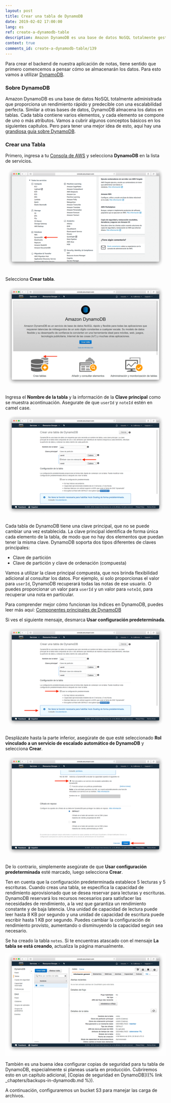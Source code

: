 ```yaml
---
layout: post
title: Crear una tabla de DynamoDB
date: 2019-02-02 17:00:00
lang: es
ref: create-a-dynamodb-table
description: Amazon DynamoDB es una base de datos NoSQL totalmente gestionada que vamos a utilizar para potenciar el backend de nuestro API sin servidor. DynamoDB almacena los datos en tablas y cada tabla tiene una clave principal que no se puede cambiar una vez establecida. También vamos a aprovisionar la capacidad de rendimiento mediante la configuración de lecturas y escrituras para nuestra tabla de DynamoDB.
context: true
comments_id: create-a-dynamodb-table/139
---
```


Para crear el backend de nuestra aplicación de notas, tiene sentido que primero comencemos a pensar cómo se almacenarán los datos. Para esto vamos a utilizar [DynamoDB](https://aws.amazon.com/dynamodb/).

### Sobre DynamoDB

Amazon DynamoDB es una base de datos NoSQL totalmente administrada que proporciona un rendimiento rápido y predecible con una escalabilidad perfecta. Similar a otras bases de datos, DynamoDB almacena los datos en tablas. Cada tabla contiene varios elementos, y cada elemento se compone de uno o más atributos. Vamos a cubrir algunos conceptos básicos en los siguientes capítulos. Pero para tener una mejor idea de esto, aquí hay una [grandiosa guía sobre DynamoDB](https://www.dynamodbguide.com).

### Crear una Tabla

Primero, ingresa a tu [Consola de AWS](https://console.aws.amazon.com) y selecciona **DynamoDB** en la lista de servicios.

![Captura de seleccionar servicio DynamoDB](/assets/es/dynamodb/select-dynamodb-service.png)

Selecciona **Crear tabla**.

![Captura de crear tabla de DynamoDB](/assets/es/dynamodb/create-dynamodb-table.png)

Ingresa el **Nombre de la tabla** y la información de la **Clave principal** como se muestra acontinuación. Asegurate de que `userId` y `noteId` estén en camel case.

![Captura de poner clave principal a la tabla](/assets/es/dynamodb/set-table-primary-key.png)

Cada tabla de DynamoDB tiene una clave principal, que no se puede cambiar una vez establecida. La clave principal identifica de forma única cada elemento de la tabla, de modo que no hay dos elementos que puedan tener la misma clave. DynamoDB soporta dos tipos diferentes de claves principales:

* Clave de partición
* Clave de partición y clave de ordenación (compuesta)

Vamos a utilizar la clave principal compuesta, que nos brinda flexibilidad adicional al consultar los datos. Por ejemplo, si solo proporcionas el valor para `userId`, DynamoDB recuperará todas las notas de ese usuario. O puedes proporcionar un valor para `userId` y un valor para `noteId`, para recuperar una nota en particular.

Para comprender mejor cómo funcionan los índices en DynamoDB, puedes leer más aquí: [Componentes principales de DynamoDB][dynamodb-components]

Si ves el siguiente mensaje, desmarca **Usar configuración predeterminada**.

![Auto Scaling IAM Role Warning screenshot](/assets/es/dynamodb/auto-scaling-iam-role-warning.png)

Desplázate hasta la parte inferior, asegúrate de que esté seleccionado **Rol vinculado a un servicio de escalado automático de DynamoDB** y selecciona **Crear**.

![Captura de Ajustar la capacidad de provisionada para la tabla](/assets/es/dynamodb/set-table-provisioned-capacity.png)

De lo contrario, simplemente asegúrate de que **Usar configuración predeterminada** esté marcado, luego selecciona **Crear**.

Ten en cuenta que la configuración predeterminada establece 5 lecturas y 5 escrituras. Cuando creas una tabla, se especifica la capacidad de rendimiento aprovisionado que se desea reservar para lecturas y escrituras. DynamoDB reservará los recursos necesarios para satisfacer las necesidades de rendimiento, a la vez que garantiza un rendimiento constante y de baja latencia. Una unidad de capacidad de lectura puede leer hasta 8 KB por segundo y una unidad de capacidad de escritura puede escribir hasta 1 KB por segundo. Puedes cambiar la configuración de rendimiento provisto, aumentando o disminuyendo la capacidad según sea necesario.

Se ha creado la tabla `notes`. Si te encuentras atascado con el mensaje **La tabla se está creando**, actualiza la página manualmente.

![Captura de pantalla de tabla de DynamoDB creada](/assets/es/dynamodb/dynamodb-table-created.png)

También es una buena idea configurar copias de seguridad para tu tabla de DynamoDB, especialmente si planeas usarla en producción. Cubriremos esto en un capítulo adicional, [Copias de seguridad en DynamoDB]({% link _chapters/backups-in-dynamodb.md %}).

A continuación, configuraremos un bucket S3 para manejar las carga de archivos.

[dynamodb-components]: https://docs.aws.amazon.com/es_es/amazondynamodb/latest/developerguide/HowItWorks.CoreComponents.html
